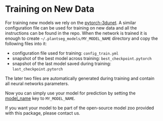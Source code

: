 # Training on New Data

For training new models we rely on the [pytorch-3dunet](https://github.com/wolny/pytorch-3dunet).
A similar configuration file can be used for training on new data and all the instructions can be found in the repo.
When the network is trained it is enough to create `~/.plantseg_models/MY_MODEL_NAME` directory
and copy the following files into it:

* configuration file used for training: `config_train.yml`
* snapshot of the best model across training: `best_checkpoint.pytorch`
* snapshot of the last model saved during training: `last_checkpoint.pytorch`

The later two files are automatically generated during training and contain all neural networks parameters.

Now you can simply use your model for prediction by setting the [model_name](examples/config.yaml) key to `MY_MODEL_NAME`.

If you want your model to be part of the open-source model zoo provided with this package, please contact us.
